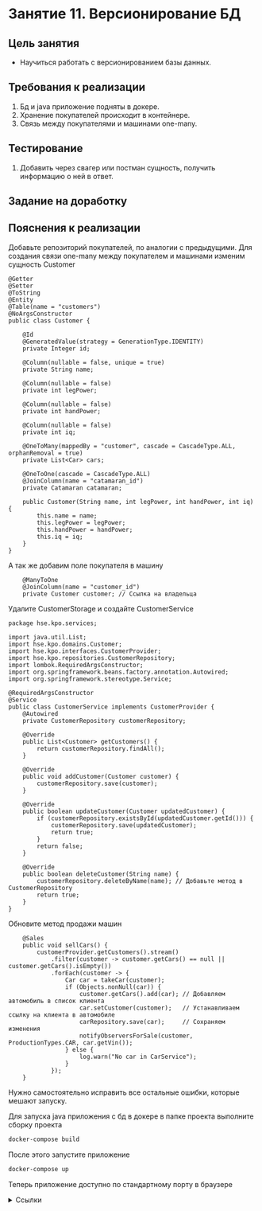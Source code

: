 # Занятие 11. Версионирование БД

## Цель занятия
- Научиться работать с версионированием базы данных.
## Требования к реализации
1. Бд и java приложение подняты в докере.
2. Хранение покупателей происходит в контейнере.
3. Связь между покупателями и машинами one-many.
## Тестирование
1. Добавить через свагер или постман сущность, получить информацию о ней в ответ.
## Задание на доработку
## Пояснения к реализации
Добавьте репозиторий покупателей, по аналогии с предыдущими.
Для создания связи one-many между покупателем и машинами изменим сущность Customer
```
@Getter
@Setter
@ToString
@Entity
@Table(name = "customers")
@NoArgsConstructor
public class Customer {

    @Id
    @GeneratedValue(strategy = GenerationType.IDENTITY)
    private Integer id;

    @Column(nullable = false, unique = true)
    private String name;

    @Column(nullable = false)
    private int legPower;

    @Column(nullable = false)
    private int handPower;

    @Column(nullable = false)
    private int iq;

    @OneToMany(mappedBy = "customer", cascade = CascadeType.ALL, orphanRemoval = true)
    private List<Car> cars;

    @OneToOne(cascade = CascadeType.ALL)
    @JoinColumn(name = "catamaran_id")
    private Catamaran catamaran;

    public Customer(String name, int legPower, int handPower, int iq) {
        this.name = name;
        this.legPower = legPower;
        this.handPower = handPower;
        this.iq = iq;
    }
}
```
А так же добавим поле покупателя в машину
```
    @ManyToOne
    @JoinColumn(name = "customer_id")
    private Customer customer; // Ссылка на владельца
```
Удалите CustomerStorage и создайте CustomerService
```
package hse.kpo.services;

import java.util.List;
import hse.kpo.domains.Customer;
import hse.kpo.interfaces.CustomerProvider;
import hse.kpo.repositories.CustomerRepository;
import lombok.RequiredArgsConstructor;
import org.springframework.beans.factory.annotation.Autowired;
import org.springframework.stereotype.Service;

@RequiredArgsConstructor
@Service
public class CustomerService implements CustomerProvider {
    @Autowired
    private CustomerRepository customerRepository;

    @Override
    public List<Customer> getCustomers() {
        return customerRepository.findAll();
    }

    @Override
    public void addCustomer(Customer customer) {
        customerRepository.save(customer);
    }

    @Override
    public boolean updateCustomer(Customer updatedCustomer) {
        if (customerRepository.existsById(updatedCustomer.getId())) {
            customerRepository.save(updatedCustomer);
            return true;
        }
        return false;
    }

    @Override
    public boolean deleteCustomer(String name) {
        customerRepository.deleteByName(name); // Добавьте метод в CustomerRepository
        return true;
    }
}
```
Обновите метод продажи машин
```
    @Sales
    public void sellCars() {
        customerProvider.getCustomers().stream()
            .filter(customer -> customer.getCars() == null || customer.getCars().isEmpty())
            .forEach(customer -> {
                Car car = takeCar(customer);
                if (Objects.nonNull(car)) {
                    customer.getCars().add(car); // Добавляем автомобиль в список клиента
                    car.setCustomer(customer);   // Устанавливаем ссылку на клиента в автомобиле
                    carRepository.save(car);     // Сохраняем изменения
                    notifyObserversForSale(customer, ProductionTypes.CAR, car.getVin());
                } else {
                    log.warn("No car in CarService");
                }
            });
    }
```
Нужно самостоятельно исправить все остальные ошибки, которые мешают запуску.

Для запуска java приложения с бд в докере в папке проекта выполните сборку проекта
```bash
docker-compose build
```
После этого запустите приложение
```bash
docker-compose up
```


Теперь приложение доступно по стандартному порту в браузере
<details> 
<summary>Ссылки</summary>
1. 
</details>